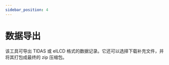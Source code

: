 ```yaml
---
sidebar_position: 4
---
```



# 数据导出

该工具可导出 TIDAS 或 eILCD 格式的数据记录。它还可以选择下载补充文件，并将其打包成最终的 zip 压缩包。

<!-- 提供一些案例？比如运行工具后可以怎么样 -->
